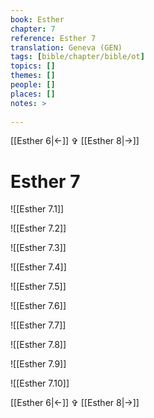 ```yaml
---
book: Esther
chapter: 7
reference: Esther 7
translation: Geneva (GEN)
tags: [bible/chapter/bible/ot]
topics: []
themes: []
people: []
places: []
notes: >
  
---
```


[[Esther 6|<-]] ✞ [[Esther 8|->]]

# Esther 7

![[Esther 7.1]]

![[Esther 7.2]]

![[Esther 7.3]]

![[Esther 7.4]]

![[Esther 7.5]]

![[Esther 7.6]]

![[Esther 7.7]]

![[Esther 7.8]]

![[Esther 7.9]]

![[Esther 7.10]]

[[Esther 6|<-]] ✞ [[Esther 8|->]]
